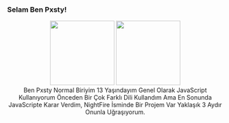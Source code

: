 ### Selam Ben Pxsty!
<div align = "center">
<img src = "https://github-readme-stats.vercel.app/api?username=pxsty0&show_icons=true&theme=tokyonight" width = "% 100" height = "150px" />
<img src = "https://github-readme-stats.vercel.app/api/top-langs/?username=pxsty0&layout=compact&theme=tokyonight" width = "% 100" height = "150px"  />
  <br> 
  Ben Pxsty Normal Biriyim 13 Yaşındayım Genel Olarak JavaScript Kullanıyorum Önceden Bir Çok Farklı Dili Kullandım Ama En Sonunda JavaScripte Karar Verdim, NightFire İsminde Bir Projem Var Yaklaşık 3 Aydır Onunla Uğraşıyorum.
</div>
